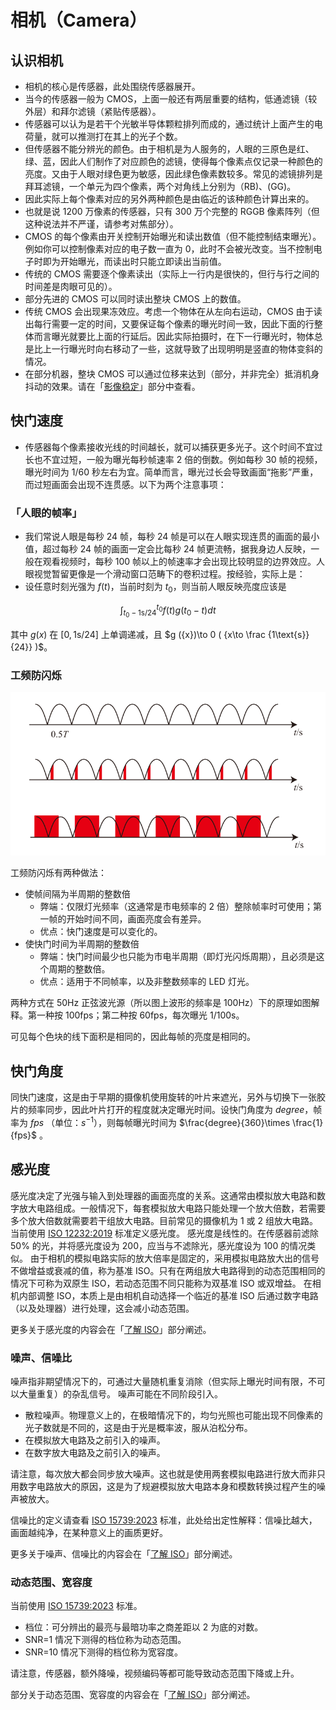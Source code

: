 # 相机（Camera）

## 认识相机

-   相机的核心是传感器，此处围绕传感器展开。
-   当今的传感器一般为 CMOS，上面一般还有两层重要的结构，低通滤镜（较外层）和拜尔滤镜（紧贴传感器）。
-   传感器可以认为是若干个光敏半导体颗粒排列而成的，通过统计上面产生的电荷量，就可以推测打在其上的光子个数。
-   但传感器不能分辨光的颜色。由于相机是为人服务的，人眼的三原色是红、绿、蓝，因此人们制作了对应颜色的滤镜，使得每个像素点仅记录一种颜色的亮度。又由于人眼对绿色更为敏感，因此绿色像素数较多。常见的滤镜排列是拜耳滤镜，一个单元为四个像素，两个对角线上分别为（RB)、(GG)。
-   因此实际上每个像素对应的另外两种颜色是由临近的该种颜色计算出来的。
-   也就是说 1200 万像素的传感器，只有 300 万个完整的 RGGB 像素阵列（但这种说法并不严谨，请参考对焦部分）。
-   CMOS 的每个像素由开关控制开始曝光和读出数值（但不能控制结束曝光）。例如你可以控制像素对应的电子数一直为 0，此时不会被光改变。当不控制电子时即为开始曝光，而读出时只能立即读出当前值。
-   传统的 CMOS 需要逐个像素读出（实际上一行内是很快的，但行与行之间的时间差是肉眼可见的）。
-   部分先进的 CMOS 可以同时读出整块 CMOS 上的数值。
-   传统 CMOS 会出现果冻效应。考虑一个物体在从左向右运动，CMOS 由于读出每行需要一定的时间，又要保证每个像素的曝光时间一致，因此下面的行整体而言曝光就要比上面的行延后。因此实际拍摄时，在下一行曝光时，物体总是比上一行曝光时向右移动了一些，这就导致了出现明明是竖直的物体变斜的情况。
-   在部分机器，整块 CMOS 可以通过位移来达到（部分，并非完全）抵消机身抖动的效果。请在「[影像稳定](stabilization.md)」部分中查看。

## 快门速度

-   传感器每个像素接收光线的时间越长，就可以捕获更多光子。这个时间不宜过长也不宜过短，一般为曝光每秒帧速率 2 倍的倒数。例如每秒 30 帧的视频，曝光时间为 1/60 秒左右为宜。简单而言，曝光过长会导致画面“拖影”严重，而过短画面会出现不连贯感。以下为两个注意事项：

### 「人眼的帧率」

-   我们常说人眼是每秒 24 帧，每秒 24 帧是可以在人眼实现连贯的画面的最小值，超过每秒 24 帧的画面一定会比每秒 24 帧更流畅，据我身边人反映，一般在观看视频时，每秒 100 帧以上的帧速率才会出现比较明显的边界效应。人眼视觉暂留更像是一个滑动窗口范畴下的卷积过程。按经验，实际上是：
-   设任意时刻光强为 $f\left ( t \right )$，当前时刻为 ${t}_{0}$，则当前人眼反映亮度应该是

$$
\int^{t_0}_{t_0-1\text{s}/24} {f\left (t\right)g\left ( {t_0-t} \right )dt}
$$

其中 $g (x)$ 在 $[ 0, 1\text{s}/24 ]$ 上单调递减，且 $g ({x})\to 0 ( {x\to \frac {1\text{s}} {24}} )$。

### 工频防闪烁

![工频防闪烁原理](../images/lumi_wave.svg)

工频防闪烁有两种做法：

- 使帧间隔为半周期的整数倍
    - 弊端：仅限灯光频率（这通常是市电频率的 2 倍）整除帧率时可使用；第一帧的开始时间不同，画面亮度会有差异。
    - 优点：快门速度是可以变化的。
- 使快门时间为半周期的整数倍
    - 弊端：快门时间最少也只能为市电半周期（即灯光闪烁周期），且必须是这个周期的整数倍。
    - 优点：适用于不同帧率，以及非整数频率的 LED 灯光。

两种方式在 50Hz 正弦波光源（所以图上波形的频率是 100Hz）下的原理如图解释。第一种按 100fps；第二种按 60fps，每次曝光 1/100s。

可见每个色块的线下面积是相同的，因此每帧的亮度是相同的。

## 快门角度

同快门速度，这是由于早期的摄像机使用旋转的叶片来遮光，另外与切换下一张胶片的频率同步，因此叶片打开的程度就决定曝光时间。设快门角度为 $degree$，帧率为 $fps$ （单位：$s^{-1}$），则每帧曝光时间为
$\frac{degree}{360}\times \frac{1}{fps}$ 。

## 感光度

感光度决定了光强与输入到处理器的画面亮度的关系。这通常由模拟放大电路和数字放大电路组成。一般情况下，每套模拟放大电路只能处理一个放大倍数，若需要多个放大倍数就需要若干组放大电路。目前常见的摄像机为 1 或 2 组放大电路。
当前使用 [ISO 12232:2019](https://www.iso.org/standard/73758.html) 标准定义感光度。
感光度是线性的。在传感器前滤除 50% 的光，并将感光度设为 200，应当与不滤除光，感光度设为 100 的情况类似。
由于相机的模拟电路实际的放大倍率是固定的，采用模拟电路放大出的信号不做增益或衰减的值，称为基准 ISO。只有在两组放大电路得到的动态范围相同的情况下可称为双原生 ISO，若动态范围不同只能称为双基准 ISO 或双增益。
在相机内部调整 ISO，本质上是由相机自动选择一个临近的基准 ISO 后通过数字电路（以及处理器）进行处理，这会减小动态范围。

更多关于感光度的内容会在「[了解 ISO](iso.md)」部分阐述。

### 噪声、信噪比

噪声指非期望情况下的，可通过大量随机重复消除（但实际上曝光时间有限，不可以大量重复）的杂乱信号。
噪声可能在不同阶段引入。

-   散粒噪声。物理意义上的，在极暗情况下的，均匀光照也可能出现不同像素的光子数就是不同的，这是由于光是概率波，服从泊松分布。
-   在模拟放大电路及之前引入的噪声。
-   在数字放大电路及之前引入的噪声。

请注意，每次放大都会同步放大噪声。这也就是使用两套模拟电路进行放大而非只用数字电路放大的原因，这是为了规避模拟放大电路本身和模数转换过程产生的噪声被放大。

信噪比的定义请查看 [ISO 15739:2023](https://www.iso.org/standard/82233.html) 标准，此处给出定性解释：信噪比越大，画面越纯净，在某种意义上的画质更好。

更多关于噪声、信噪比的内容会在「[了解 ISO](iso.md)」部分阐述。

### 动态范围、宽容度

当前使用 [ISO 15739:2023](https://www.iso.org/standard/82233.html) 标准。

-   档位：可分辨出的最亮与最暗功率之商差距以 2 为底的对数。
-   SNR=1 情况下测得的档位称为动态范围。
-   SNR=10 情况下测得的档位称为宽容度。

请注意，传感器，额外降噪，视频编码等都可能导致动态范围下降或上升。

部分关于动态范围、宽容度的内容会在「[了解 ISO](iso.md)」部分阐述。
